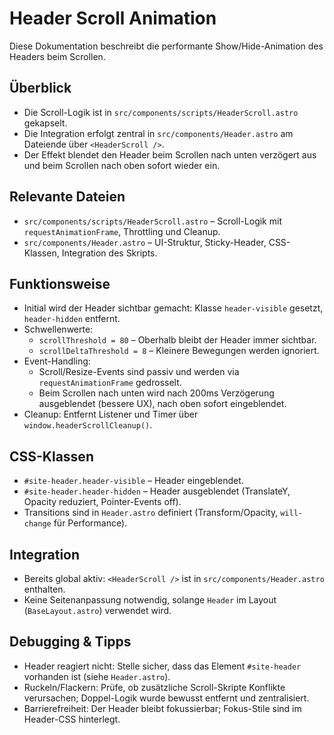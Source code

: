 # Header Scroll Animation

Diese Dokumentation beschreibt die performante Show/Hide-Animation des Headers beim Scrollen.

## Überblick

- Die Scroll-Logik ist in `src/components/scripts/HeaderScroll.astro` gekapselt.
- Die Integration erfolgt zentral in `src/components/Header.astro` am Dateiende über `<HeaderScroll />`.
- Der Effekt blendet den Header beim Scrollen nach unten verzögert aus und beim Scrollen nach oben sofort wieder ein.

## Relevante Dateien

- `src/components/scripts/HeaderScroll.astro` – Scroll-Logik mit `requestAnimationFrame`, Throttling und Cleanup.
- `src/components/Header.astro` – UI-Struktur, Sticky-Header, CSS-Klassen, Integration des Skripts.

## Funktionsweise

- Initial wird der Header sichtbar gemacht: Klasse `header-visible` gesetzt, `header-hidden` entfernt.
- Schwellenwerte:
  - `scrollThreshold = 80` – Oberhalb bleibt der Header immer sichtbar.
  - `scrollDeltaThreshold = 8` – Kleinere Bewegungen werden ignoriert.
- Event-Handling:
  - Scroll/Resize-Events sind passiv und werden via `requestAnimationFrame` gedrosselt.
  - Beim Scrollen nach unten wird nach 200ms Verzögerung ausgeblendet (bessere UX), nach oben sofort eingeblendet.
- Cleanup: Entfernt Listener und Timer über `window.headerScrollCleanup()`.


## CSS-Klassen

- `#site-header.header-visible` – Header eingeblendet.
- `#site-header.header-hidden` – Header ausgeblendet (TranslateY, Opacity reduziert, Pointer-Events off).
- Transitions sind in `Header.astro` definiert (Transform/Opacity, `will-change` für Performance).


## Integration

- Bereits global aktiv: `<HeaderScroll />` ist in `src/components/Header.astro` enthalten.
- Keine Seitenanpassung notwendig, solange `Header` im Layout (`BaseLayout.astro`) verwendet wird.

## Debugging & Tipps

- Header reagiert nicht: Stelle sicher, dass das Element `#site-header` vorhanden ist (siehe `Header.astro`).
- Ruckeln/Flackern: Prüfe, ob zusätzliche Scroll-Skripte Konflikte verursachen; Doppel-Logik wurde bewusst entfernt und zentralisiert.
- Barrierefreiheit: Der Header bleibt fokussierbar; Fokus-Stile sind im Header-CSS hinterlegt.


